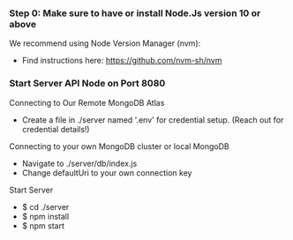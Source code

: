 ### Step 0: Make sure to have or install Node.Js version 10 or above
We recommend using Node Version Manager (nvm):
- Find instructions here: https://github.com/nvm-sh/nvm

### Start Server API Node on Port 8080
Connecting to Our Remote MongoDB Atlas
- Create a file in ./server named '.env' for credential setup. (Reach out for credential details!)

Connecting to your own MongoDB cluster or local MongoDB
- Navigate to ./server/db/index.js
- Change defaultUri to your own connection key

Start Server
- $ cd ./server
- $ npm install
- $ npm start
